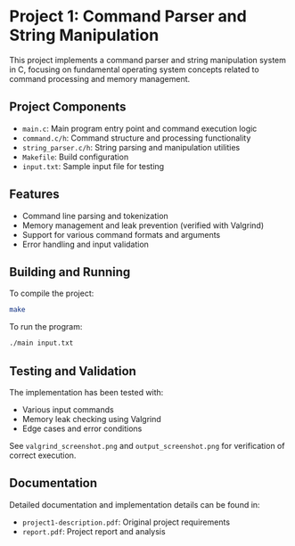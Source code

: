 # Project 1: Command Parser and String Manipulation

This project implements a command parser and string manipulation system in C, focusing on fundamental operating system concepts related to command processing and memory management.

## Project Components

- `main.c`: Main program entry point and command execution logic
- `command.c/h`: Command structure and processing functionality
- `string_parser.c/h`: String parsing and manipulation utilities
- `Makefile`: Build configuration
- `input.txt`: Sample input file for testing

## Features

- Command line parsing and tokenization
- Memory management and leak prevention (verified with Valgrind)
- Support for various command formats and arguments
- Error handling and input validation

## Building and Running

To compile the project:
```bash
make
```

To run the program:
```bash
./main input.txt
```

## Testing and Validation

The implementation has been tested with:
- Various input commands
- Memory leak checking using Valgrind
- Edge cases and error conditions

See `valgrind_screenshot.png` and `output_screenshot.png` for verification of correct execution.

## Documentation

Detailed documentation and implementation details can be found in:
- `project1-description.pdf`: Original project requirements
- `report.pdf`: Project report and analysis
